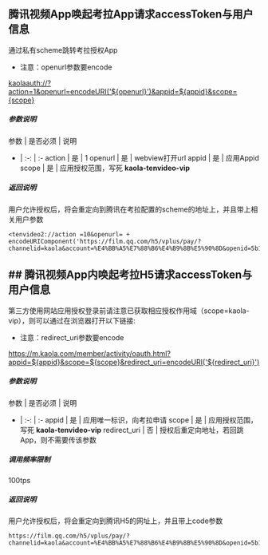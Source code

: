 ## 腾讯视频App唤起考拉App请求accessToken与用户信息

通过私有scheme跳转考拉授权App

* 注意：openurl参数要encode

<kaolaauth://?action=1&openurl=encodeURI('${openurl}')&appid=${appid}&scope={scope}>
##### 参数说明

参数 | 是否必须 | 说明
- | :-: | :-
action | 是 | 1
openurl | 是 | webview打开url
appid | 是 | 应用Appid
scope | 是 | 应用授权范围，写死 **kaola-tenvideo-vip**

##### 返回说明

用户允许授权后，将会重定向到腾讯在考拉配置的scheme的地址上，并且带上相关用户参数
```
<tenvideo2://action =10&openurl= + encodeURIComponent('https://film.qq.com/h5/vplus/pay/?channelid=kaola&account=%E4%BB%A5%E7%88%B6%E4%B9%8B%E5%90%8D&openid=5b1f8ab344363b2f94e7fdd8&access_token=6655c2816fe6af5bf31ddd70a3c5953a94af9e32501c933ced960a1254fd3cd66b10bbef3df754fb8b4fab32ab38ce848860')>
```

## ## 腾讯视频App内唤起考拉H5请求accessToken与用户信息

第三方使用网站应用授权登录前请注意已获取相应授权作用域（scope=kaola-vip），则可以通过在浏览器打开以下链接:

* 注意：redirect_uri参数要encode

<https://m.kaola.com/member/activity/oauth.html?appid=${appid}&scope=${scope}&redirect_uri=encodeURI('${redirect_uri}')>

##### 参数说明

参数 | 是否必须 | 说明
- | :-: | :-
appid | 是 | 应用唯一标识，向考拉申请
scope | 是 | 应用授权范围，写死 **kaola-tenvideo-vip**
redirect_uri | 否 | 授权后重定向地址，若回跳App，则不需要传该参数

##### 调用频率限制
100tps

##### 返回说明

用户允许授权后，将会重定向到腾讯H5的网址上，并且带上code参数
```
https://film.qq.com/h5/vplus/pay/?channelid=kaola&account=%E4%BB%A5%E7%88%B6%E4%B9%8B%E5%90%8D&openid=5b1f8ab344363b2f94e7fdd8&access_token=6655c2816fe6af5bf31ddd70a3c5953a94af9e32501c933ced960a1254fd3cd66b10bbef3df754fb8b4fab32ab38ce848860
```
